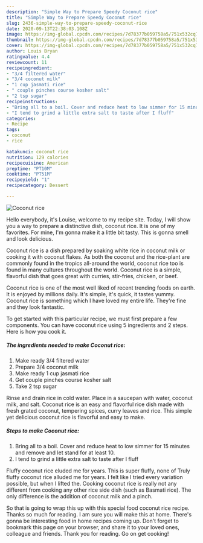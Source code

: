 ```yaml
---
description: "Simple Way to Prepare Speedy Coconut rice"
title: "Simple Way to Prepare Speedy Coconut rice"
slug: 2436-simple-way-to-prepare-speedy-coconut-rice
date: 2020-09-13T22:38:03.108Z
image: https://img-global.cpcdn.com/recipes/7d78377b059758a5/751x532cq70/coconut-rice-recipe-main-photo.jpg
thumbnail: https://img-global.cpcdn.com/recipes/7d78377b059758a5/751x532cq70/coconut-rice-recipe-main-photo.jpg
cover: https://img-global.cpcdn.com/recipes/7d78377b059758a5/751x532cq70/coconut-rice-recipe-main-photo.jpg
author: Louis Bryan
ratingvalue: 4.4
reviewcount: 11
recipeingredient:
- "3/4 filtered water"
- "3/4 coconut milk"
- "1 cup jasmati rice"
- " couple pinches course kosher salt"
- "2 tsp sugar"
recipeinstructions:
- "Bring all to a boil. Cover and reduce heat to low simmer for 15 minutes and remove and let stand for at least 10."
- "I tend to grind a little extra salt to taste after I fluff"
categories:
- Recipe
tags:
- coconut
- rice

katakunci: coconut rice 
nutrition: 129 calories
recipecuisine: American
preptime: "PT10M"
cooktime: "PT51M"
recipeyield: "1"
recipecategory: Dessert

---
```



![Coconut rice](https://img-global.cpcdn.com/recipes/7d78377b059758a5/751x532cq70/coconut-rice-recipe-main-photo.jpg)

Hello everybody, it's Louise, welcome to my recipe site. Today, I will show you a way to prepare a distinctive dish, coconut rice. It is one of my favorites. For mine, I'm gonna make it a little bit tasty. This is gonna smell and look delicious.

Coconut rice is a dish prepared by soaking white rice in coconut milk or cooking it with coconut flakes. As both the coconut and the rice-plant are commonly found in the tropics all-around the world, coconut rice too is found in many cultures throughout the world. Coconut rice is a simple, flavorful dish that goes great with curries, stir-fries, chicken, or beef.

Coconut rice is one of the most well liked of recent trending foods on earth. It is enjoyed by millions daily. It's simple, it's quick, it tastes yummy. Coconut rice is something which I have loved my entire life. They're fine and they look fantastic.


To get started with this particular recipe, we must first prepare a few components. You can have coconut rice using 5 ingredients and 2 steps. Here is how you cook it.

<!--inarticleads1-->

##### The ingredients needed to make Coconut rice:

1. Make ready 3/4 filtered water
1. Prepare 3/4 coconut milk
1. Make ready 1 cup jasmati rice
1. Get  couple pinches course kosher salt
1. Take 2 tsp sugar


Rinse and drain rice in cold water. Place in a saucepan with water, coconut milk, and salt. Coconut rice is an easy and flavorful rice dish made with fresh grated coconut, tempering spices, curry leaves and rice. This simple yet delicious coconut rice is flavorful and easy to make. 

<!--inarticleads2-->

##### Steps to make Coconut rice:

1. Bring all to a boil. Cover and reduce heat to low simmer for 15 minutes and remove and let stand for at least 10.
1. I tend to grind a little extra salt to taste after I fluff


Fluffy coconut rice eluded me for years. This is super fluffy, none of Truly fluffy coconut rice alluded me for years. I felt like I tried every variation possible, but when I lifted the. Cooking coconut rice is really not any different from cooking any other rice side dish (such as Basmati rice). The only difference is the addition of coconut milk and a pinch. 

So that is going to wrap this up with this special food coconut rice recipe. Thanks so much for reading. I am sure you will make this at home. There's gonna be interesting food in home recipes coming up. Don't forget to bookmark this page on your browser, and share it to your loved ones, colleague and friends. Thank you for reading. Go on get cooking!
